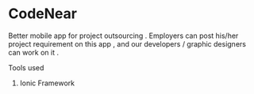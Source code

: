 # CodeNear 

Better mobile app for project outsourcing . Employers can post his/her project requirement on this app , and our developers / graphic designers can work on it .

Tools used 
1. Ionic Framework

